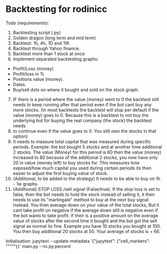 # Backtesting for rodinicc

Todo (requirements):
1. Backtesting script (.py)
2. Golden dragon (long term and mid term)
3. Backtest: 1h, 4h, 1D and 1W.
4. Backtest through Yahoo finance.
5. Backtest more than 1 stock at once
6. Implement separated backtesting graphs:
- Profit/Loss (money)
- Profit/loss in %
- Positions value (money).
- Dates.
- Buy/sell dots on where it bought and sold on the stock graph.
7. IF there is a period where the value (money) went to 0 the backtest still needs to
  keep running after that period even if the bot cant buy any more stocks. 
(In most backtests the backtest will stop per default if the value (money) goes to 0. 
Because this is a backtest to not buy the underlying but for buying the real company (the stock) the backtest needs 
8. to continue even if the value goes to 0. You still own the stocks in that option)
8. It needs to measure total capital that was measured during specific periods.
  Example: the bot bought 5 stocks and at another time additional 2 stocks. The value
  (Money) for this period is 60 then the value (money) increased to 80 because of the
  additional 2 stocks, you now have only 20 in value (money left) to buy stocks for. This
  measures how exposed/how much capital you used during certain periods its then
  easier to adjust the first buying value of stock.
9. (Additional, to be added to the strategy) It needs to be able to buy on 1h - 1w graphs.
10. (Additional) STOP LOSS /sell signal (False/true).
If the stop loss is set to false, then the bot needs to hold the stock instead of selling it,
it then needs to use its "martingale" method to buy at the next buy signal instead. You
then average down on your value of the total stocks, But it cant take profit on
negative if the average down still is negative even if the bot wants to take profit. If
their is a positive amount on the average value of stocks after the second time it
bought and the bot got the sell signal as normal its fine.
Example you have 10 stocks you bought at 100. You then buy additional 20 stocks at 50. 
Your average of stocks is = 66.


Initialisation:
jupytext --update-metadata '{"jupytext": {"cell_markers": "\"\"\""}}' main.py --to py:percent
